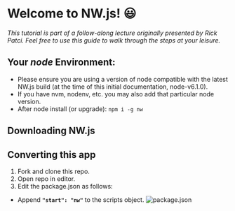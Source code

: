 # Welcome to NW.js! :smiley:

_This tutorial is part of a follow-along lecture originally presented by Rick Patci. Feel free to use this guide to walk through the steps at your leisure._

## Your _node_ Environment:
- Please ensure you are using a version of node compatible with the latest NW.js build (at the time of this initial documentation, node-v6.1.0).  
- If you have nvm, nodenv, etc. you may also add that particular node version.
- After node install (or upgrade): `npm i -g nw`

## Downloading NW.js

## Converting this app
1. Fork and clone this repo.
2. Open repo in editor.
3. Edit the package.json as follows: 
  - Append **`"start": "nw"`** to the scripts object.
  ![package.json](https://cloud.githubusercontent.com/assets/12869788/15266877/e828f8ac-1966-11e6-9e03-b99739d24b26.png)

